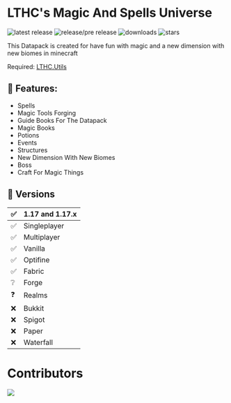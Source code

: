 # LTHC's Magic And Spells Universe

<div align="center">
</div>

![latest release](https://img.shields.io/github/v/release/LTHC-s-Datapack/LTHC-s-Magic-And-Spells-Universe?color=green&label=Latest%20Release) ![release/pre release](https://img.shields.io/github/v/release/LTHC-s-Datapack/LTHC-s-Magic-And-Spells-Universe?include_prereleases&color=darkred&label=Current%20Release%20or%20pre%20release) ![downloads](https://img.shields.io/github/downloads/LTHC-s-Datapack/LTHC-s-Magic-And-Spells-Universe/total?color=cyan) ![stars](https://img.shields.io/github/stars/LTHC-s-Datapack/LTHC-s-Magic-And-Spells-Universe?color=gold)
 
<div align="left">
</div>

This Datapack is created for have fun with magic and a new dimension with new biomes in minecraft

Required: <a href="https://github.com/LTHC-s-Datapack/LTHC.Utils/releases/tag/1.4">LTHC.Utils<a/>

## 📜 Features:
- Spells
- Magic Tools Forging
- Guide Books For The Datapack
- Magic Books
- Potions
- Events
- Structures
- New Dimension With New Biomes
- Boss
- Craft For Magic Things

## 💽 Versions
| ✅   | 1.17 and 1.17.x |
| --- | --------------- |
| ✅   | Singleplayer    |
| ✅   | Multiplayer     |
| ✅   | Vanilla         |
| ✅   | Optifine        |
| ✅   | Fabric          |
| ❔   | Forge           |
| ❓   | Realms          |
| ❌   | Bukkit          |
| ❌   | Spigot          |
| ❌   | Paper           |
| ❌   | Waterfall       |

# Contributors
<a href="https://github.com/LTHC-s-Datapack/LTHC-s-Magic-And-Spells-Universe/graphs/contributors">
  <img src="https://contrib.rocks/image?repo=LTHC-s-Datapack/LTHC-s-Magic-And-Spells-Universe" />
</a>
  
